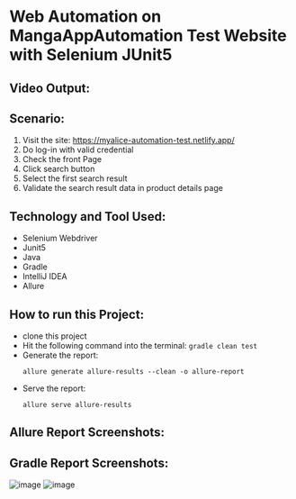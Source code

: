 
# Web Automation on MangaAppAutomation Test Website with Selenium JUnit5

## Video Output:




## Scenario:
1. Visit the site: https://myalice-automation-test.netlify.app/
2.  Do log-in with valid credential
4. Check the front Page
5. Click search button
6. Select the first search result
7. Validate the search result data in product details page

## Technology and Tool Used:
- Selenium Webdriver
- Junit5
- Java
- Gradle
- IntelliJ IDEA 
- Allure

## How to run this Project:
- clone this project
- Hit the following command into the terminal:
  ```gradle clean test```
- Generate the report:
  ```
  allure generate allure-results --clean -o allure-report
  ```
- Serve the report:
  ```
  allure serve allure-results
  ```     

## Allure Report Screenshots:









## Gradle Report Screenshots:
![image](https://github.com/user-attachments/assets/8f6680cc-5f59-47e7-971e-f251a8808931)
![image](https://github.com/user-attachments/assets/a2045fcc-8d74-4d3a-8c2b-8252c4de5bdc)







